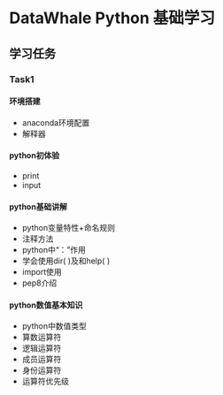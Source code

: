 # DataWhale Python 基础学习
## 学习任务
### Task1 
#### 环境搭建
+ anaconda环境配置
+ 解释器
#### python初体验
+ print
+ input
#### python基础讲解
+ python变量特性+命名规则
+ 注释方法
+ python中“：”作用
+ 学会使用dir( )及和help( )
+ import使用
+ pep8介绍
#### python数值基本知识
+ python中数值类型
+ 算数运算符
+ 逻辑运算符
+ 成员运算符
+ 身份运算符
+ 运算符优先级
